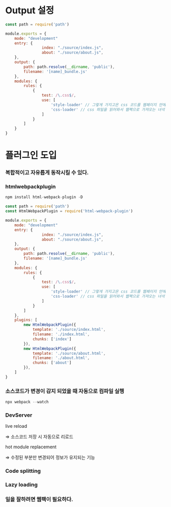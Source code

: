 # Output 설정

```jsx
const path = require('path')

module.exports = {
	mode: "development"
	entry: {
				index: "./source/index.js",
				about: "./source/about.js",
	},
	output: {
		path: path.resolve(__dirname, 'public'),
		filename: '[name]_bundle.js'
	},
	modules: {
		rules: {
			{
				test: /\.css$/,
				use: [
					'style-loader' // 그렇게 가지고온 css 코드를 웹페이지 안에 style 태그로 주입해주는 loader
					'css-loader' // css 파일을 읽어와서 웹팩으로 가져오는 녀석
				]
			}
		]
	}
}
```

# 플러그인 도입

### 복합적이고 자유롭게 동작시킬 수 있다.

### htmlwebpackplugin

```jsx
npm install html-webpack-plugin -D
```

```jsx
const path = require('path')
const HtmlWebpackPlugin = require('html-webpack-plugin')

module.exports = {
	mode: "development"
	entry: {
				index: "./source/index.js",
				about: "./source/about.js",
	},
	output: {
		path: path.resolve(__dirname, 'public'),
		filename: '[name]_bundle.js'
	},
	modules: {
		rules: {
			{
				test: /\.css$/,
				use: [
					'style-loader' // 그렇게 가지고온 css 코드를 웹페이지 안에 style 태그로 주입해주는 loader
					'css-loader' // css 파일을 읽어와서 웹팩으로 가져오는 녀석
				]
			}
		]
	},
	plugins: [
		new HtmlWebpackPlugin({
			template: './source/index.html',
			filename: './index.html',
			chunks: ['index']
		}),
		new HtmlWebpackPlugin({
			template: './source/about.html',
			filename: './about.html',
			chunks: ['about']
		}),
	]
}
```

### 소스코드가 변경이 감지 되었을 때 자동으로 컴파일 실행

```jsx
npx webpack --watch
```

### DevServer

live reload

⇒ 소스코드 저장 시 자동으로 리로드

hot module replacement

⇒ 수정된 부분만 변경되어 정보가 유지되는 기능

### Code splitting

### Lazy loading

### 일을 잘하려면 웹팩이 필요하다.
